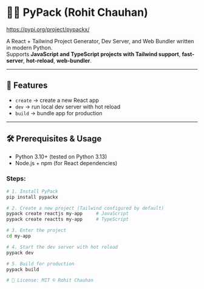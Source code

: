 # 🐍🔥 PyPack (Rohit Chauhan)

https://pypi.org/project/pypackx/

A React + Tailwind Project Generator, Dev Server, and Web Bundler written in modern Python.  
Supports **JavaScript and TypeScript projects with Tailwind support**, **fast-server**, **hot-reload**, **web-bundler**.  

---

## 🚀 Features
- `create` → create a new React app  
- `dev` → run local dev server with hot reload  
- `build` → bundle app for production  

---

## 🛠 Prerequisites & Usage

- Python 3.10+ (tested on Python 3.13)  
- Node.js + npm (for React dependencies) 

### Steps:

```bash
# 1. Install PyPack
pip install pypackx

# 2. Create a new project (Tailwind configured by default)
pypack create reactjs my-app     # JavaScript
pypack create reactts my-app     # TypeScript

# 3. Enter the project
cd my-app

# 4. Start the dev server with hot reload
pypack dev

# 5. Build for production
pypack build

# 📜 License: MIT © Rohit Chauhan
